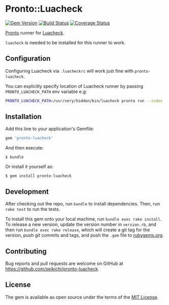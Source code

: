 # Pronto::Luacheck

[![Gem Version](https://badge.fury.io/rb/pronto-luacheck.svg)](http://badge.fury.io/rb/pronto-luacheck)
[![Build Status](https://travis-ci.org/seikichi/pronto-luacheck.svg?branch=master)](https://travis-ci.org/seikichi/pronto-luacheck)
[![Coverage Status](https://coveralls.io/repos/seikichi/pronto-luacheck/badge.svg?branch=master&service=github)](https://coveralls.io/github/seikichi/pronto-luacheck?branch=master)

[Pronto](https://github.com/mmozuras/pronto) runner for [Luacheck](https://github.com/mpeterv/luacheck).

`luacheck` is needed to be installed for this runner to work.

## Configuration

Configuring Luacheck via `.luacheckrc` will work just fine with `pronto-luacheck`.

You can explicitly specify location of Luacheck runner by passing `PRONTO_LUACHECK_PATH` env variable e.g:

```bash
PRONTO_LUACHECK_PATH=/usr/very/hidden/bin/luacheck pronto run --index
```

## Installation

Add this line to your application's Gemfile:

```ruby
gem 'pronto-luacheck'
```

And then execute:

    $ bundle

Or install it yourself as:

    $ gem install pronto-luacheck

## Development

After checking out the repo, run `bundle` to install dependencies. Then, run `rake test` to run the tests.

To install this gem onto your local machine, run `bundle exec rake install`.
To release a new version, update the version number in `version.rb`, and then run `bundle exec rake release`,
which will create a git tag for the version, push git commits and tags, and push the `.gem` file to [rubygems.org](https://rubygems.org).

## Contributing

Bug reports and pull requests are welcome on GitHub at https://github.com/seikichi/pronto-luacheck.

## License

The gem is available as open source under the terms of the [MIT License](http://opensource.org/licenses/MIT).
